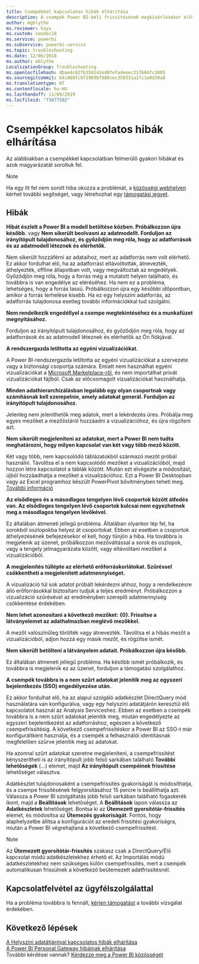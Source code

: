 ```yaml
---
title: Csempékkel kapcsolatos hibák elhárítása
description: A csempék Power BI-beli frissítésének megkísérlésekor előforduló gyakori hibák
author: mgblythe
ms.reviewer: kayu
ms.custom: seodec18
ms.service: powerbi
ms.subservice: powerbi-service
ms.topic: troubleshooting
ms.date: 12/06/2018
ms.author: mblythe
LocalizationGroup: Troubleshooting
ms.openlocfilehash: dbae4c82fb350242ed0fefadeeec217666fc3005
ms.sourcegitcommit: 64c860fcbf2969bf089cec358331a1fc1e0d39a8
ms.translationtype: HT
ms.contentlocale: hu-HU
ms.lasthandoff: 11/09/2019
ms.locfileid: "73877502"
---
```

# <a name="troubleshooting-tile-errors"></a>Csempékkel kapcsolatos hibák elhárítása
Az alábbiakban a csempékkel kapcsolatban felmerülő gyakori hibákat és azok magyarázatát soroltuk fel.

> [!NOTE]
> Ha egy itt fel nem sorolt hiba okozza a problémát, a [közösségi webhelyen](https://community.powerbi.com/) kérhet további segítséget, vagy létrehozhat egy [támogatási jegyet](https://powerbi.microsoft.com/support/).
> 
> 

## <a name="errors"></a>Hibák
**Hibát észlelt a Power BI a modell betöltése közben. Próbálkozzon újra később.**
vagy **Nem sikerült beolvasni az adatmodellt. Forduljon az irányítópult tulajdonosához, és győződjön meg róla, hogy az adatforrások és az adatmodell léteznek és elérhetők.**

Nem sikerült hozzáférni az adataihoz, mert az adatforrás nem volt elérhető. Ez akkor fordulhat elő, ha az adatforrást eltávolították, átnevezték, áthelyezték, offline állapotban volt, vagy megváltoztak az engedélyek. Győződjön meg róla, hogy a forrás még a mutatott helyen található, és továbbra is van engedélye az eléréséhez. Ha nem ez a probléma, lehetséges, hogy a forrás lassú. Próbálkozzon újra egy későbbi időpontban, amikor a forrás terhelése kisebb. Ha ez egy helyszíni adatforrás, az adatforrás tulajdonosa esetleg további információkkal tud szolgálni.

**Nem rendelkezik engedéllyel a csempe megtekintéséhez és a munkafüzet megnyitásához.**

Forduljon az irányítópult tulajdonosához, és győződjön meg róla, hogy az adatforrások és az adatmodell léteznek és elérhetők az Ön fiókjával.

**A rendszergazda letiltotta az egyéni vizualizációkat.**

A Power BI-rendszergazda letiltotta az egyéni vizualizációkat a szervezete vagy a biztonsági csoportja számára. Emiatt nem használhat egyéni vizualizációkat a [Microsoft Marketplace-ről](https://appsource.microsoft.com/marketplace/apps?page=1&product=power-bi-visuals), és nem importálhat privát vizualizációkat fájlból. Csak az előcsomagolt vizualizációkat használhatja.


**Minden adathierarchizálásban legalább egy olyan csoportnak vagy számításnak kell szerepelnie, amely adatokat generál. Forduljon az irányítópult tulajdonosához.**

Jelenleg nem jeleníthetők meg adatok, mert a lekérdezés üres. Próbálja meg egyes mezőket a mezőlistáról hozzáadni a vizualizációhoz, és újra rögzíteni azt.

**Nem sikerült megjeleníteni az adatokat, mert a Power BI nem tudta meghatározni, hogy milyen kapcsolat van két vagy több mező között.**

Két vagy több, nem kapcsolódó táblázatokból származó mezőt próbál használni. Távolítsa el a nem kapcsolódó mezőket a vizualizációból, majd hozzon létre kapcsolatot a táblák között. Miután ezt elvégezte a módosítást, újból hozzáadhatja a mezőket a vizualizációhoz. Ezt a Power BI Desktopban vagy az Excel programhoz készült PowerPivot bővítményben teheti meg. [További információ](desktop-create-and-manage-relationships.md)

**Az elsődleges és a másodlagos tengelyen lévő csoportok között átfedés van. Az elsődleges tengelyen lévő csoportok kulcsai nem egyezhetnek meg a másodlagos tengelyen lévőkével.**

Ez általában átmeneti jellegű probléma. Általában olyankor lép fel, ha sorokból oszlopokba helyez át csoportokat. Ebben az esetben a csoportok áthelyezésének befejezésekor el kell, hogy tűnjön a hiba. Ha továbbra is megjelenik az üzenet, próbálkozzon mezőváltással a sorok és oszlopok, vagy a tengely jelmagyarázata között, vagy eltávolítani mezőket a vizualizációból.  

**A megjelenítés túllépte az elérhető erőforráskorlátokat. Szűréssel csökkentheti a megjelenített adatmennyiséget.**

A vizualizáció túl sok adatot próbált lekérdezni ahhoz, hogy a rendelkezésre álló erőforrásokkal biztosítani tudjuk a teljes eredményt. Próbálkozzon a vizualizáció szűrésével az eredményben szereplő adatmennyiség csökkentése érdekében.

**Nem lehet azonosítani a következő mezőket: {0}. Frissítse a látványelemet az adathalmazban meglévő mezőkkel.**

A mezőt valószínűleg törölték vagy átnevezték. Távolítsa el a hibás mezőt a vizualizációból, adjon hozzá egy másik mezőt, és rögzítse ismét.

**Nem sikerült betölteni a látványelem adatait. Próbálkozzon újra később.**

Ez általában átmeneti jellegű probléma. Ha később ismét próbálkozik, és továbbra is megjelenik ez az üzenet, forduljon a támogatási szolgálathoz.

**A csempék továbbra is a nem szűrt adatokat jelenítik meg az egyszeri bejelentkezés (SSO) engedélyezése után.**

Ez akkor fordulhat elő, ha az alapul szolgáló adatkészlet DirectQuery mód használatára van konfigurálva, vagy egy helyszíni adatátjárón keresztül élő kapcsolatot használ az Analysis Serviceshez. Ebben az esetben a csempék továbbra is a nem szűrt adatokat jelenítik meg, miután engedélyezte az egyszeri bejelentkezést az adatforráshoz, egészen a következő csempefrissítésig. A következő csempefrissítéskor a Power BI az SSO-t már konfiguráltként használja, és a csempék a felhasználói identitásnak megfelelően szűrve jelenítik meg az adatokat. 

Ha azonnal szűrt adatokat szeretne megjeleníteni, a csempefrissítést kényszerítheti is az irányítópult jobb felső sarkában található **További lehetőségek** (…) elemet, majd **Az irányítópult csempéinek frissítése** lehetőséget választva.

Adatkészlet tulajdonosaként a csempefrissítés gyakoriságát is módosíthatja, és a csempe frissítésének felgyorsításához 15 percre is beállíthatja azt. Válassza a Power BI szolgáltatás jobb felső sarkában található fogaskerék ikont, majd a **Beállítások** lehetőséget. A **Beállítások** lapon válassza az **Adatkészletek** lehetőséget. Bontsa ki az **Ütemezett gyorsítótár-frissítés** elemet, és módosítsa az **Ütemezés gyakoriságát**. Fontos, hogy alaphelyzetbe állítsa a konfigurációt az eredeti frissítési gyakoriságra, miután a Power BI végrehajtaná a következő csempefrissítést.

> [!NOTE]
> Az **Ütemezett gyorsítótár-frissítés** szakasz csak a DirectQuery/Élő kapcsolat módú adatkészletekhez érhető el. Az Importálás módú adatkészletekhez nem szükséges külön csempefrissítés, mert a csempék automatikusan frissülnek a következő beütemezett adatfrissítésnél.

## <a name="contact-support"></a>Kapcsolatfelvétel az ügyfélszolgálattal
Ha a probléma továbbra is fennáll, [kérjen támogatást](https://support.powerbi.com) a további vizsgálat érdekében.

## <a name="next-steps"></a>Következő lépések
[A Helyszíni adatátjáróval kapcsolatos hibák elhárítása](service-gateway-onprem-tshoot.md)  
[A Power BI Personal Gateway hibáinak elhárítása](service-admin-troubleshooting-power-bi-personal-gateway.md)  
További kérdései vannak? [Kérdezze meg a Power BI közösségét](https://community.powerbi.com/)

